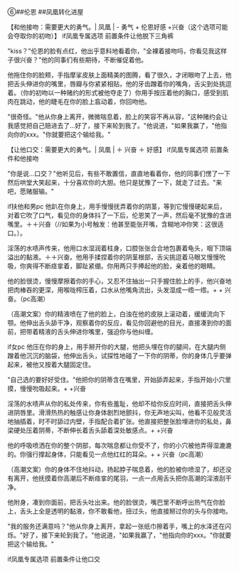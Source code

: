 
    
  
   ⑥##伦恩
   ##凤凰转化进屋
 
 【和他接吻：需要更大的勇气。| 凤凰 | - 勇气 + 伦恩好感 +兴奋（这个选项可能会夺取你的初吻）】
  if凤凰专属选项 前置条件让他脱下三角裤
 
  "kiss？"伦恩的脸有点红，他出乎意料地看着你，"全裸着接吻吗，你看见我这样子很兴奋？"他的同事们有些期待，不断催促着他。
 
  他拖住你的脸颊，手指摩挲皮肤上面精美的图腾，看了很久，才闭眼吻了上去，他把舌头伸进你的嘴里，唇瓣与你紧紧相贴，他的牙齿蹭着你的嘴角，舌尖到处挑逗着。（你的初吻以一种赌约的形式被他夺走了）你用手按压着他的胸口，感受到肌肉在跳动，他的睫毛在你的脸上翕动着，你回吻他。
 
  "很奇怪。"他从你身上离开，微微喘息着，脸上的笑容不再从容，"这种赌约会让我感觉把自己赔进去了...好了，接下来轮到我了。"他说道，"如果我赢了，"他指向你的xxx。"你就要把这个输给我。"
 
 
 【让他口交：需要更大的勇气。| 凤凰 | ＋ 兴奋 ＋ 好感】
  if凤凰专属选项 前置条件和他接吻
 
  "你是说...口交？"他听见后，有些不敢置信，直直地看着你，他的同事们愣了一下然后哄堂大笑起来，十分喜欢你的大胆。他只是犹豫了一下，就走了过去。"来吧，愿赌服输。"
 
  if扶他和男pc
  他趴在你身上，用手慢慢抚弄着你的阴茎，等到它慢慢硬起来后，对着它吹了口气，看见你的身体抖了一下后，伦恩笑了一声，然后毫不犹豫的含进嘴里。＋＋兴奋（//如果为小号触发：他甚至能张开嘴，含糊地冲你笑：这很适口。）。
 
  淫荡的水啧声传来，他用口水湿润着柱身，口腔张张合合地包裹着龟头，咽下顶端溢出的黏液。＋＋兴奋。他用手揉捏着你的阴茎根部，舌尖挑逗着马眼又慢慢吮吸，你爽得不断痉挛着，脚趾紧绷。你用两只手捧起他的脸，亲着他的眼睛。
 
  他的脸很烫，慢慢摩擦着你的手心，又忍不住抽出一只手握住脸上的手，他兴奋地把肉棒吞的更深，用喉咙榨压着，口水从他嘴角流出，头发湿成一绺一绺。+ + 兴奋。（pc高潮）
 
 （高潮文案）你的精液喷在了他的脸上，白浊在他的皮肤上滚动着，缓缓流向下颚。他伸出舌头舔干净，观察着你的反应，看见你回避他的目光，直接凑到你的面前，把带着精液的舌头伸进你嘴里，强迫你与他纠缠。
 
  if女pc
  他压在你的身上，用手掰开你的大腿，他把头埋在你的腿间，在大腿内侧蹭着他沉沉的脑袋，他伸出舌头，试探性地碰了一下你的阴蒂，你的身体几乎要弹起来，被他又按着大腿固定住。
 
  "自己选的要好好受住。"他把你的阴蒂含在嘴里，开始舔弄起来，手指开始小穴里摸，慢慢吮吸起来。+ +兴奋
 
  淫荡的水啧声从你的私处传来，你有些羞耻，他却不给你反应时间，直接把舌头伸进阴唇里。滑滑热热的触感让你身体剧烈地颤抖，你无声地尖叫，他看不见般灵活地抽插着，时不时舔过内壁，手指配合着扩张。他直接把整张脸埋进你的私处，鼻梁硬处压着阴蒂，不断伸长着舌头舔着深处敏感点。+ +兴奋
 
  他的呼吸喷洒在你的整个阴部，每次喘息都让你受不了，你的小穴被他弄得湿漉漉的。你强行撑起身体，只能看见一点他红红的耳朵。+ + 兴奋（pc高潮）
 
 （高潮文案）你的身体不住地抖动，扬起脖子喘息着，他的脸被你喷湿了，却还没有离开，他抚摸着你高潮后不断痉挛的尾羽，一点一点用舌头把你高潮的淫液刮干净。
 
  他附身，凑到你面前，把舌头吐出来。他的脸很烫，嘴巴里不断呼出热气在你脸上，舌头上全是透明的黏液，你不敢看他，扭过头，他直接掰过你的头与你接吻。
 
  "我的服务还满意吗？"他从你身上离开，拿起一张纸巾擦着手，嘴上的水泽还在闪烁。"好了，接下来轮到我了。"他说道，"如果我赢了，"他指向你的xxx。"你就要把这个输给我。"

  if凤凰专属选项 前置条件让他口交


